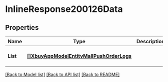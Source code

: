 # InlineResponse200126Data

## Properties
Name | Type | Description | Notes
------------ | ------------- | ------------- | -------------
**List** | [**[]XbuyAppModelEntityMallPushOrderLogs**](xbuy.app.model.entity.MallPushOrderLogs.md) |  | [optional] [default to null]

[[Back to Model list]](../README.md#documentation-for-models) [[Back to API list]](../README.md#documentation-for-api-endpoints) [[Back to README]](../README.md)

